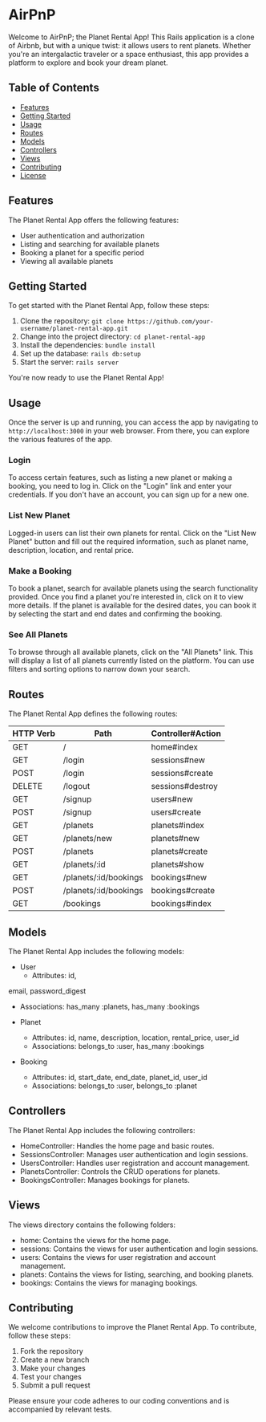 # AirPnP

Welcome to AirPnP; the Planet Rental App! This Rails application is a clone of Airbnb, but with a unique twist: it allows users to rent planets. Whether you're an intergalactic traveler or a space enthusiast, this app provides a platform to explore and book your dream planet.

## Table of Contents

- [Features](#features)
- [Getting Started](#getting-started)
- [Usage](#usage)
- [Routes](#routes)
- [Models](#models)
- [Controllers](#controllers)
- [Views](#views)
- [Contributing](#contributing)
- [License](#license)

## Features

The Planet Rental App offers the following features:

- User authentication and authorization
- Listing and searching for available planets
- Booking a planet for a specific period
- Viewing all available planets

## Getting Started

To get started with the Planet Rental App, follow these steps:

1. Clone the repository: `git clone https://github.com/your-username/planet-rental-app.git`
2. Change into the project directory: `cd planet-rental-app`
3. Install the dependencies: `bundle install`
4. Set up the database: `rails db:setup`
5. Start the server: `rails server`

You're now ready to use the Planet Rental App!

## Usage

Once the server is up and running, you can access the app by navigating to `http://localhost:3000` in your web browser. From there, you can explore the various features of the app.

### Login

To access certain features, such as listing a new planet or making a booking, you need to log in. Click on the "Login" link and enter your credentials. If you don't have an account, you can sign up for a new one.

### List New Planet

Logged-in users can list their own planets for rental. Click on the "List New Planet" button and fill out the required information, such as planet name, description, location, and rental price.

### Make a Booking

To book a planet, search for available planets using the search functionality provided. Once you find a planet you're interested in, click on it to view more details. If the planet is available for the desired dates, you can book it by selecting the start and end dates and confirming the booking.

### See All Planets

To browse through all available planets, click on the "All Planets" link. This will display a list of all planets currently listed on the platform. You can use filters and sorting options to narrow down your search.

## Routes

The Planet Rental App defines the following routes:

| HTTP Verb | Path                   | Controller#Action     |
|-----------|------------------------|-----------------------|
| GET       | /                      | home#index            |
| GET       | /login                 | sessions#new          |
| POST      | /login                 | sessions#create       |
| DELETE    | /logout                | sessions#destroy      |
| GET       | /signup                | users#new             |
| POST      | /signup                | users#create          |
| GET       | /planets               | planets#index         |
| GET       | /planets/new           | planets#new           |
| POST      | /planets               | planets#create        |
| GET       | /planets/:id           | planets#show          |
| GET       | /planets/:id/bookings  | bookings#new          |
| POST      | /planets/:id/bookings  | bookings#create       |
| GET       | /bookings              | bookings#index        |

## Models

The Planet Rental App includes the following models:

- User
  - Attributes: id,

 email, password_digest
  - Associations: has_many :planets, has_many :bookings

- Planet
  - Attributes: id, name, description, location, rental_price, user_id
  - Associations: belongs_to :user, has_many :bookings

- Booking
  - Attributes: id, start_date, end_date, planet_id, user_id
  - Associations: belongs_to :user, belongs_to :planet

## Controllers

The Planet Rental App includes the following controllers:

- HomeController: Handles the home page and basic routes.
- SessionsController: Manages user authentication and login sessions.
- UsersController: Handles user registration and account management.
- PlanetsController: Controls the CRUD operations for planets.
- BookingsController: Manages bookings for planets.

## Views

The views directory contains the following folders:

- home: Contains the views for the home page.
- sessions: Contains the views for user authentication and login sessions.
- users: Contains the views for user registration and account management.
- planets: Contains the views for listing, searching, and booking planets.
- bookings: Contains the views for managing bookings.

## Contributing

We welcome contributions to improve the Planet Rental App. To contribute, follow these steps:

1. Fork the repository
2. Create a new branch
3. Make your changes
4. Test your changes
5. Submit a pull request

Please ensure your code adheres to our coding conventions and is accompanied by relevant tests.
